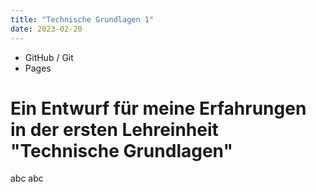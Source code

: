 ```yaml
---
title: "Technische Grundlagen 1"
date: 2023-02-20
---
```

- GitHub / Git
- Pages

# Ein Entwurf für meine Erfahrungen in der ersten Lehreinheit "Technische Grundlagen"

abc abc